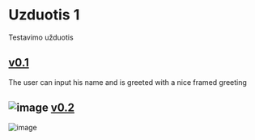 # Uzduotis 1
Testavimo užduotis

[v0.1](https://github.com/edgarasratas/Uzduotis-1)
----------------------------------------------------
The user can input his name and is greeted with a nice framed greeting

![image](https://user-images.githubusercontent.com/73912309/107798551-fa64cf80-6d64-11eb-9a03-c27f03889641.png)
[v0.2]()
-------------------------------------------------------------------------
![image](https://user-images.githubusercontent.com/73912309/107798652-1ec0ac00-6d65-11eb-92f8-eda916a6a00c.png)
